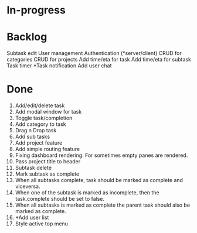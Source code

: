 In-progress
============



Backlog
========
Subtask edit
User management
Authentication (*server/client)
CRUD for categories
CRUD for projects
Add time/eta for task
Add time/eta for subtask
Task timer
*Task notification
Add user chat


Done
=====
1.  Add/edit/delete task
2.  Add modal window for task
3.  Toggle task/completion
4.  Add category to task
5.  Drag n Drop task 
6.  Add sub tasks
7.  Add project feature
8.  Add simple routing feature
9.  Fixing dashboard rendering.  For sometimes empty panes are rendered.
10. Pass project title to header
11. Subtask delete
12. Mark subtask as complete
13. When all subtasks complete, task should be marked as complete and viceversa.
14. When one of the subtask is marked as incomplete, then the task.complete should be set to false.
15. When all subtasks is marked as complete the parent task should also be marked as complete.
16. *Add user list
17. Style active top menu
